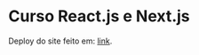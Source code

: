 # Curso React.js e Next.js

Deploy do site feito em: [link](https://main--projeto-curso-react.netlify.app/).